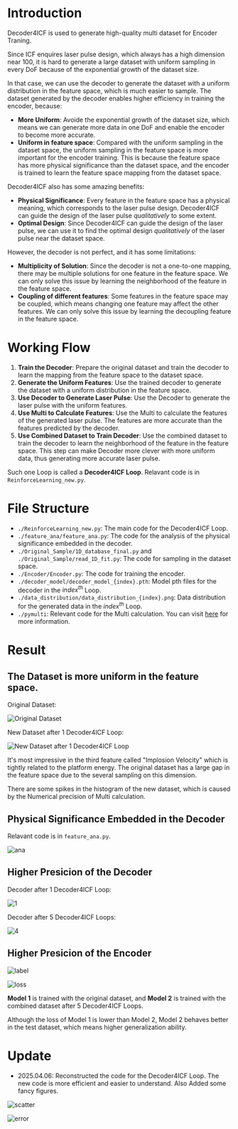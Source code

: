 # Introduction

Decoder4ICF is used to generate high-quality multi dataset for Encoder Traning.

Since ICF enquires laser pulse design, which always has a high dimension near 100, it is hard to generate a large dataset with uniform sampling in every DoF because of the exponential growth of the dataset size.

In that case, we can use the decoder to generate the dataset with a uniform distribution in the feature space, which is much easier to sample. The dataset generated by the decoder enables higher efficiency in training the encoder, because:

- **More Uniform**: Avoide the exponential growth of the dataset size, which means we can generate more data in one DoF and enable the encoder to become more accurate.
- **Uniform in feature space**: Compared with the uniform sampling in the dataset space, the uniform sampling in the feature space is more important for the encoder training. This is because the feature space has more physical significance than the dataset space, and the encoder is trained to learn the feature space mapping from the dataset space.

Decoder4ICF also has some amazing benefits:

- **Physical Significance**: Every feature in the feature space has a physical meaning, which corresponds to the laser pulse design. Decoder4ICF can guide the design of the laser pulse *qualitatively* to some extent.
- **Optimal Design**: Since Decoder4ICF can guide the design of the laser pulse, we can use it to find the optimal design *qualitatively* of the laser pulse near the dataset space. 

However, the decoder is not perfect, and it has some limitations:

- **Multiplicity of Solution**: Since the decoder is not a one-to-one mapping, there may be multiple solutions for one feature in the feature space. We can only solve this issue by learning the neighborhood of the feature in the feature space.
- **Coupling of different features**: Some features in the feature space may be coupled, which means changing one feature may affect the other features. We can only solve this issue by learning the decoupling feature in the feature space.


# Working Flow

1. **Train the Decoder**: Prepare the original dataset and train the decoder to learn the mapping from the feature space to the dataset space.
2. **Generate the Uniform Features**: Use the trained decoder to generate the dataset with a uniform distribution in the feature space.
3. **Use Decoder to Generate Laser Pulse**: Use the Decoder to generate the laser pulse with the uniform features.
4. **Use Multi to Calculate Features**: Use the Multi to calculate the features of the generated laser pulse. The features are more accurate than the features predicted by the decoder.
5. **Use Combined Dataset to Train Decoder**: Use the combined dataset to train the decoder to learn the neighborhood of the feature in the feature space. This step can make Decoder more clever with more uniform data, thus generating more accurate laser pulse.

Such one Loop is called a **Decoder4ICF Loop**. Relavant code is in `ReinforceLearning_new.py`.

# File Structure

- `./ReinforceLearning_new.py`: The main code for the Decoder4ICF Loop.
- `./feature_ana/feature_ana.py`: The code for the analysis of the physical significance embedded in the decoder.
- `./Original_Sample/1D_database_final.py` and `./Original_Sample/read_1D_fit.py`: The code for sampling in the dataset space.
- `./Encoder/Encoder.py`: The code for training the encoder.
- `./decoder_model/decoder_model_{index}.pth`: Model pth files for the decoder in the $index^{th}$ Loop.
- `./data_distribution/data_distribution_{index}.png`: Data distribution for the generated data in the $index^{th}$ Loop.
- `./pymulti`: Relevant code for the Multi calculation. You can visit [here](https://github.com/xuxu20040407/PyMulti) for more information.

# Result

## The Dataset is more uniform in the feature space.

Original Dataset:

![Original Dataset](./data_distribution/data_distribution_-1.png)

New Dataset after 1 Decoder4ICF Loop:

![New Dataset after 1 Decoder4ICF Loop](./data_distribution/data_distribution_0.png)

It's most impressive in the third feature called "Implosion Velocity" which is tightly related to the platform energy. The original dataset has a large gap in the feature space due to the several sampling on this dimension.

There are some spikes in the histogram of the new dataset, which is caused by the Numerical precision of Multi calculation.

## Physical Significance Embedded in the Decoder

Relavant code is in `feature_ana.py`.

![ana](./feature_ana/label_modification_analysis.png)



## Higher Presicion of the Decoder

Decoder after 1 Decoder4ICF Loop:

![1](./power_reconstruction/power_reconstruction_0.png)

Decoder after 5 Decoder4ICF Loops:

![4](./power_reconstruction/power_reconstruction_4.png)

## Higher Presicion of the Encoder

![label](./Encoder/label.png)

![loss](./Encoder/loss.png)

**Model 1** is trained with the original dataset, and **Model 2** is trained with the combined dataset after 5 Decoder4ICF Loops.

Although the loss of Model 1 is lower than Model 2, Model 2 behaves better in the test dataset, which means higher generalization ability.

# Update

- 2025.04.06: Reconstructed the code for the Decoder4ICF Loop. The new code is more efficient and easier to understand. Also Added some fancy figures.


![scatter](./scatter_comparison-1.png)

![error](./relative_error_subplots-1.png)
